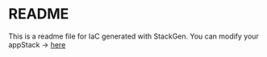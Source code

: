 # README
This is a readme file for IaC generated with StackGen.
You can modify your appStack -> [here](http://main.dev.stackgen.com/appstacks/0cbc31c3-123a-40d1-834e-448bf76c5334)
